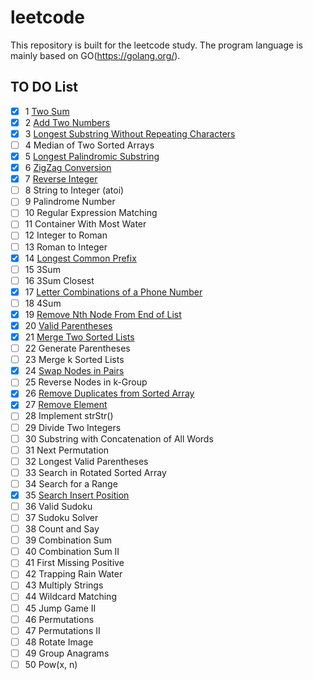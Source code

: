 # leetcode
This repository is built for the leetcode study. The program language is mainly based on GO(https://golang.org/).

## TO DO List

- [x] 1 [Two Sum](https://github.com/ZacharyChang/leetcode/blob/master/problem1.go)
- [x] 2 [Add Two Numbers](https://github.com/ZacharyChang/leetcode/blob/master/problem2.go)
- [x] 3 [Longest Substring Without Repeating Characters](https://github.com/ZacharyChang/leetcode/blob/master/problem3.go)
- [ ] 4 Median of Two Sorted Arrays
- [x] 5 [Longest Palindromic Substring](https://github.com/ZacharyChang/leetcode/blob/master/problem5.go)
- [x] 6 [ZigZag Conversion](https://github.com/ZacharyChang/leetcode/blob/master/problem6.go)
- [x] 7 [Reverse Integer](https://github.com/ZacharyChang/leetcode/blob/master/problem7.go)
- [ ] 8 String to Integer (atoi)
- [ ] 9 Palindrome Number
- [ ] 10 Regular Expression Matching
- [ ] 11 Container With Most Water
- [ ] 12 Integer to Roman
- [ ] 13 Roman to Integer
- [x] 14 [Longest Common Prefix](https://github.com/ZacharyChang/leetcode/blob/master/problem14.go)
- [ ] 15 3Sum
- [ ] 16 3Sum Closest
- [x] 17 [Letter Combinations of a Phone Number](https://github.com/ZacharyChang/leetcode/blob/master/problem17.go)
- [ ] 18 4Sum
- [x] 19 [Remove Nth Node From End of List](https://github.com/ZacharyChang/leetcode/blob/master/problem19.go)
- [x] 20 [Valid Parentheses](https://github.com/ZacharyChang/leetcode/blob/master/problem20.go)
- [x] 21 [Merge Two Sorted Lists](https://github.com/ZacharyChang/leetcode/blob/master/problem21.go)
- [ ] 22 Generate Parentheses
- [ ] 23 Merge k Sorted Lists
- [x] 24 [Swap Nodes in Pairs](https://github.com/ZacharyChang/leetcode/blob/master/problem24.go)
- [ ] 25 Reverse Nodes in k-Group
- [x] 26 [Remove Duplicates from Sorted Array](https://github.com/ZacharyChang/leetcode/blob/master/problem26.go)
- [x] 27 [Remove Element](https://github.com/ZacharyChang/leetcode/blob/master/problem27.go)
- [ ] 28 Implement strStr()
- [ ] 29 Divide Two Integers
- [ ] 30 Substring with Concatenation of All Words
- [ ] 31 Next Permutation
- [ ] 32 Longest Valid Parentheses
- [ ] 33 Search in Rotated Sorted Array
- [ ] 34 Search for a Range
- [x] 35 [Search Insert Position](https://github.com/ZacharyChang/leetcode/blob/master/problem35.go)
- [ ] 36 Valid Sudoku
- [ ] 37 Sudoku Solver
- [ ] 38 Count and Say
- [ ] 39 Combination Sum
- [ ] 40 Combination Sum II
- [ ] 41 First Missing Positive
- [ ] 42 Trapping Rain Water
- [ ] 43 Multiply Strings
- [ ] 44 Wildcard Matching
- [ ] 45 Jump Game II
- [ ] 46 Permutations
- [ ] 47 Permutations II
- [ ] 48 Rotate Image
- [ ] 49 Group Anagrams
- [ ] 50 Pow(x, n)
